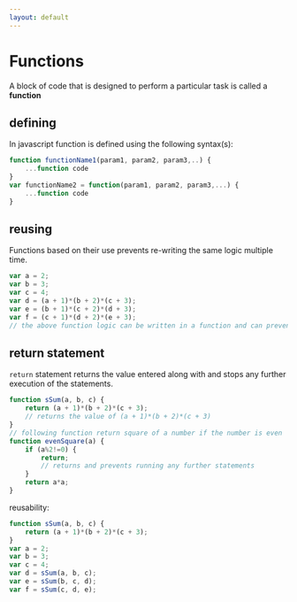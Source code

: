 ```yaml
---
layout: default
---
```

# Functions
A block of code that is designed to perform a particular task is called a **function**
## defining
In javascript function is defined using the following syntax(s):
```javascript
function functionName1(param1, param2, param3,..) {
    ...function code 
}
var functionName2 = function(param1, param2, param3,...) {
    ...function code
}
```
## reusing
Functions based on their use prevents re-writing the same logic multiple time.

```javascript
var a = 2;
var b = 3;
var c = 4;
var d = (a + 1)*(b + 2)*(c + 3);
var e = (b + 1)*(c + 2)*(d + 3);
var f = (c + 1)*(d + 2)*(e + 3);
// the above function logic can be written in a function and can prevent writing the same logic multiple times
```
## return statement
`return` statement returns the value entered along with and stops any further execution of the statements.
```javascript
function sSum(a, b, c) {
    return (a + 1)*(b + 2)*(c + 3);
    // returns the value of (a + 1)*(b + 2)*(c + 3)
}
// following function return square of a number if the number is even
function evenSquare(a) {
    if (a%2!=0) {
        return;
        // returns and prevents running any further statements
    }
    return a*a;
}
```
reusability:
```javascript
function sSum(a, b, c) {
    return (a + 1)*(b + 2)*(c + 3);
}
var a = 2;
var b = 3;
var c = 4;
var d = sSum(a, b, c);
var e = sSum(b, c, d);
var f = sSum(c, d, e);
```